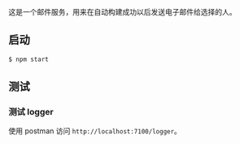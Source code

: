 这是一个邮件服务，用来在自动构建成功以后发送电子邮件给选择的人。

## 启动

```bash
$ npm start
```

## 测试

### 测试 logger

使用 postman 访问 `http://localhost:7100/logger`。
